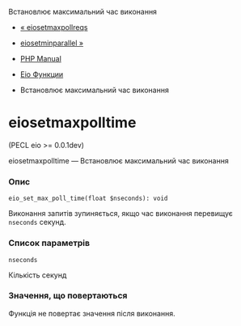 Встановлює максимальний час виконання

-   [« eiosetmaxpollreqs](function.eio-set-max-poll-reqs.html)
    
-   [eiosetminparallel »](function.eio-set-min-parallel.html)
    
-   [PHP Manual](index.md)
    
-   [Eio Функции](ref.eio.md)
    
-   Встановлює максимальний час виконання
    

# eiosetmaxpolltime

(PECL eio >= 0.0.1dev)

eiosetmaxpolltime — Встановлює максимальний час виконання

### Опис

```methodsynopsis
eio_set_max_poll_time(float $nseconds): void
```

Виконання запитів зупиняється, якщо час виконання перевищує `nseconds` секунд.

### Список параметрів

`nseconds`

Кількість секунд

### Значення, що повертаються

Функція не повертає значення після виконання.